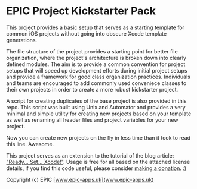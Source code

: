 # EPIC Project Kickstarter Pack

This project provides a basic setup that serves as a starting template for common iOS projects without going into obscure Xcode template generations. 

The file structure of the project provides a starting point for better file organization, where the project's architecture is broken down into clearly defined modules. The aim is to provide a common convention for project setups that will speed up development efforts during initial project setups and provide a framework for good class organization practices. Individuals and teams are encouraged to add commonly used conveniece classes to their own projects in order to create a more robust kickstarter project.

A script for creating duplicates of the base project is also provided in this repo. This script was built using Unix and Automator and provides a very minimal and simple utility for creating new projects based on your template as well as renaming all header files and project variables for your new project.

Now you can create new projects on the fly in less time than it took to read this line. Awesome.

This project serves as an extension to the tutorial of the blog article: ["Ready... Set... Xcode!"](http://epic-apps.uk/2015/04/19/ready-set-xcode/).
Usage is free for all based on the attached license details, if you find this code useful, please consider [making a donation](http://epic-apps.uk/donations/). :)

Copyright (c) EPIC 
[www.epic-apps.uk](www.epic-apps.uk)